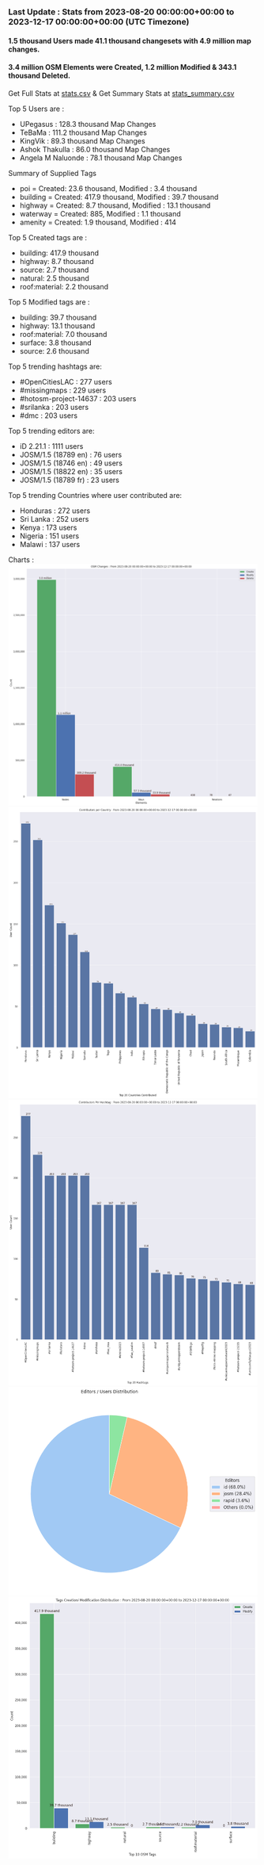 ### Last Update : Stats from 2023-08-20 00:00:00+00:00 to 2023-12-17 00:00:00+00:00 (UTC Timezone)

#### 1.5 thousand Users made 41.1 thousand changesets with 4.9 million map changes.
#### 3.4 million OSM Elements were Created, 1.2 million Modified & 343.1 thousand Deleted.
Get Full Stats at [stats.csv](/stats/hotosm/Weekly/stats.csv)
 & Get Summary Stats at [stats_summary.csv](/stats/hotosm/Weekly/stats_summary.csv)

Top 5 Users are : 
- UPegasus : 128.3 thousand Map Changes
- TeBaMa : 111.2 thousand Map Changes
- KingVik : 89.3 thousand Map Changes
- Ashok Thakulla : 86.0 thousand Map Changes
- Angela M Naluonde : 78.1 thousand Map Changes

Summary of Supplied Tags
- poi = Created: 23.6 thousand, Modified : 3.4 thousand
- building = Created: 417.9 thousand, Modified : 39.7 thousand
- highway = Created: 8.7 thousand, Modified : 13.1 thousand
- waterway = Created: 885, Modified : 1.1 thousand
- amenity = Created: 1.9 thousand, Modified : 414


Top 5 Created tags are :
- building: 417.9 thousand
- highway: 8.7 thousand
- source: 2.7 thousand
- natural: 2.5 thousand
- roof:material: 2.2 thousand


Top 5 Modified tags are :
- building: 39.7 thousand
- highway: 13.1 thousand
- roof:material: 7.0 thousand
- surface: 3.8 thousand
- source: 2.6 thousand


Top 5 trending hashtags are:
- #OpenCitiesLAC : 277 users
- #missingmaps : 229 users
- #hotosm-project-14637 : 203 users
- #srilanka : 203 users
- #dmc : 203 users


Top 5 trending editors are:
- iD 2.21.1 : 1111 users
- JOSM/1.5 (18789 en) : 76 users
- JOSM/1.5 (18746 en) : 49 users
- JOSM/1.5 (18822 en) : 35 users
- JOSM/1.5 (18789 fr) : 23 users


Top 5 trending Countries where user contributed are:
- Honduras : 272 users
- Sri Lanka : 252 users
- Kenya : 173 users
- Nigeria : 151 users
- Malawi : 137 users


 Charts : 
![Alt text](./stats_osm_changes.png) 
![Alt text](./stats_users_per_country.png) 
![Alt text](./stats_users_per_hashtag.png) 
![Alt text](./stats_editors_pie_chart.png) 
![Alt text](./stats_tags.png) 
